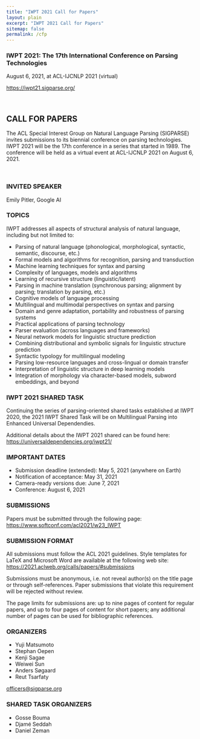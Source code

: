 ```yaml
---
title: "IWPT 2021 Call for Papers"
layout: plain 
excerpt: "IWPT 2021 Call for Papers"
sitemap: false
permalink: /cfp
---
```


### IWPT 2021: The 17th International Conference on Parsing Technologies
August 6, 2021, at ACL-IJCNLP 2021 (virtual)

<https://iwpt21.sigparse.org/>

&nbsp;

## CALL FOR PAPERS

The ACL Special Interest Group on Natural Language Parsing (SIGPARSE) invites submissions to its biennial conference on parsing technologies. IWPT 2021 will be the 17th conference in a series that started in 1989. The conference will be held as a virtual event at ACL-IJCNLP 2021 on August 6, 2021.

&nbsp;

### INVITED SPEAKER

Emily Pitler, Google AI


### TOPICS

IWPT addresses all aspects of structural analysis of natural language,
including but not limited to:

+ Parsing of natural language (phonological, morphological, syntactic, semantic, discourse, etc.)
+ Formal models and algorithms for recognition, parsing and transduction
+ Machine learning techniques for syntax and parsing
+ Complexity of languages, models and algorithms
+ Learning of recursive structure (linguistic/latent)
+ Parsing in machine translation (synchronous parsing; alignment by parsing; translation by parsing, etc.)
+ Cognitive models of language processing
+ Multilingual and multimodal perspectives on syntax and parsing
+ Domain and genre adaptation, portability and robustness of parsing systems
+ Practical applications of parsing technology
+ Parser evaluation (across languages and frameworks)
+ Neural network models for linguistic structure prediction
+ Combining distributional and symbolic signals for linguistic structure prediction
+ Syntactic typology for multilingual modeling
+ Parsing low-resource languages and cross-lingual or domain transfer
+ Interpretation of linguistic structure in deep learning models
+ Integration of morphology via character-based models, subword embeddings, and beyond


### IWPT 2021 SHARED TASK

Continuing the series of parsing-oriented shared tasks established at IWPT 2020, the 2021 IWPT Shared Task will be on Multilingual Parsing into Enhanced Universal Dependendies.

Additional details about the IWPT 2021 shared can be found here:  
<https://universaldependencies.org/iwpt21/>


### IMPORTANT DATES

+ Submission deadline (extended): May 5, 2021 (anywhere on Earth) 
+ Notification of acceptance: May 31, 2021
+ Camera-ready versions due: June 7, 2021
+ Conference: August 6, 2021


### SUBMISSIONS

Papers must be submitted through the following page:  
<https://www.softconf.com/acl2021/w23_IWPT>


### SUBMISSION FORMAT

All submissions must follow the ACL 2021 guidelines. Style templates for LaTeX and Microsoft Word are available at the following web site:  
<https://2021.aclweb.org/calls/papers/#submissions>

Submissions must be anonymous, i.e. not reveal author(s) on the title page or through self-references. Paper submissions that violate this requirement will be rejected without review.

The page limits for submissions are: up to nine pages of content for regular papers, and up to four pages of content for short papers; any additional number of pages can be used for bibliographic references.


### ORGANIZERS

- Yuji Matsumoto
- Stephan Oepen
- Kenji Sagae
- Weiwei Sun
- Anders Søgaard
- Reut Tsarfaty

<officers@sigparse.org>

### SHARED TASK ORGANIZERS

- Gosse Bouma
- Djamé Seddah
- Daniel Zeman
